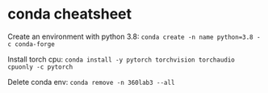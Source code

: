 # conda cheatsheet

Create an environment with python 3.8: `conda create -n name python=3.8 -c conda-forge`

Install torch cpu: `conda install -y pytorch torchvision torchaudio cpuonly -c pytorch`

Delete conda env: `conda remove -n 360lab3 --all`
